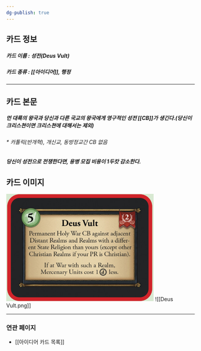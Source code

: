 ```yaml
---
dg-publish: true
---
```

## 카드 정보
##### 카드 이름 : 성전(Deus Vult)
##### 카드 종류 : [[아이디어]], 행정
---
## 카드 본문
##### 먼 대륙의 왕국과 당신과 다른 국교의 왕국에게 영구적인 성전 [[CB]]가 생긴다.(당신이 크리스쳔이면 크리스쳔에 대해서는 제외)
###### * 카톨릭(반개혁), 개신교, 동방정교간 CB 없음
##### 당신이 성전으로 전쟁한다면, 용병 모집 비용이 1두캇 감소한다.

## 카드 이미지
<img src="\Assets\Deus Vult.png"/>
![[Deus Vult.png]]

--- 

### 연관 페이지
- [[아이디어 카드 목록]]
